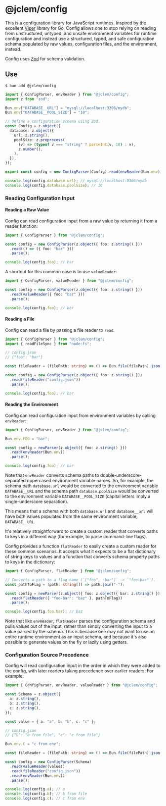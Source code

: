 # @jclem/config

This is a configuration library for JavaScript runtimes. Inspired by the
excellent [Viper](https://github.com/spf13/viper) library for Go, Config allows
one to stop relying on reading from unstructured, untyped, and unsafe
environment variables for runtime configuration and instead use a structured,
typed, and safe configuration schema populated by raw values, configuration
files, and the environment, instead.

Config uses [Zod](https://zod.dev) for schema validation.

## Use

```shell
$ bun add @jclem/config
```

```typescript
import { ConfigParser, envReader } from "@jclem/config";
import z from "zod";

Bun.env["DATABASE__URL"] = "mysql://localhost:3306/mydb";
Bun.env["DATABASE__POOL_SIZE"] = "10";

// Define a configuration schema using Zod.
const Config = z.object({
  database: z.object({
    url: z.string(),
    poolSize: z.preprocess(
      (v) => (typeof v === "string" ? parseInt(v, 10) : v),
      z.number(),
    ),
  }),
});

export const config = new ConfigParser(Config).read(envReader(Bun.env)).parse();

console.log(config.database.url); // mysql://localhost:3306/mydb
console.log(config.database.poolSize); // 10
```

### Reading Configuration Input

#### Reading a Raw Value

Config can read configuration input from a raw value by returning it from a
reader function:

```typescript
import { ConfigParser } from "@jclem/config";

const config = new ConfigParser(z.object({ foo: z.string() }))
  .read(() => ({ foo: "bar" }))
  .parse();

console.log(config.foo); // bar
```

A shortcut for this common case is to use `valueReader`:

```typescript
import { ConfigParser, valueReader } from "@jclem/config";

const config = new ConfigParser(z.object({ foo: z.string() }))
  .read(valueReader({ foo: "bar" }))
  .parse();

console.log(config.foo); // bar
```

#### Reading a File

Config can read a file by passing a file reader to `read`:

```typescript
import { ConfigParser } from "@jclem/config";
import { readFileSync } from "node:fs";

// config.json
// {"foo": "bar"}

const fileReader = (filePath: string) => () => Bun.file(filePath).json();

const config = new ConfigParser(z.object({ foo: z.string() }))
  .read(fileReader("config.json"))
  .parse();

console.log(config.foo); // bar
```

#### Reading the Environment

Config can read configuration input from environment variables by calling
`envReader`:

```typescript
import { ConfigParser, envReader } from "@jclem/config";

Bun.env.FOO = "bar";

const config = newParser(z.object({ foo: z.string() }))
  .read(envReader(Bun.env))
  .parse();

console.log(config.foo); // bar
```

Note that `envReader` converts schema paths to double-underscore-separated
uppercased environment variable names. So, for example, the schema path
`database.url` would be converted to the environment variable `DATABASE__URL`
and the schema path `database.poolSize` would be converted to the environment
variable `DATABASE__POOL_SIZE` (capital letters imply a single-underscore
separation).

This means that a schema with both `database.url` and `database__url` will have
both values populated from the same environment variable, `DATABASE__URL`.

It's relatively straightforward to create a custom reader that converts paths to
keys in a different way (for example, to parse command-line flags).

Config provides a function `flatReader` to easily create a custom reader for
these common scenarios. It accepts what it expects to be a flat dictionary of
string keys to values and a function that converts schema property paths to keys
in the dictionary:

```typescript
import { ConfigParser, flatReader } from "@jclem/config";

// Converts a path to a flag name (`["foo", "bar"]` -> `"foo-bar"`).
const pathToFlag = (path: string[]) => path.join("-");

const config = newParser(z.object({ foo: z.object({ bar: z.string() }) }))
  .read(flatReader({ "foo-bar": "baz" }, pathToFlag))
  .parse();

console.log(config.foo.bar); // baz
```

Note that like `envReader`, `flatReader` parses the configuration schema and
pulls values out of the input, rather than simply converting the input to a
value parsed by the schema. This is because one may not want to use an entire
runtime environment as an input schema, and because it's also possible to
generate values on the fly or lazily using getters.

### Configuration Source Precedence

Config will read configuration input in the order in which they were added to
the config, with later readers taking precedence over earlier readers. For
example:

```typescript
import { ConfigParser, envReader, valueReader } from "@jclem/config";

const Schema = z.object({
  a: z.string(),
  b: z.string(),
  c: z.string(),
});

const value = { a: "a", b: "b", c: "c" };

// config.json
// {"b": "b from file", "c": "c from file"}

Bun.env.C = "c from env";

const fileReader = (filePath: string) => () => Bun.file(filePath).json();

const config = new ConfigParser(Schema)
  .read(valueReader(value))
  .read(fileReader("config.json"))
  .read(envReader(Bun.env))
  .parse();

console.log(config.a); // a
console.log(config.b); // b from file
console.log(config.c); // c from env
```
